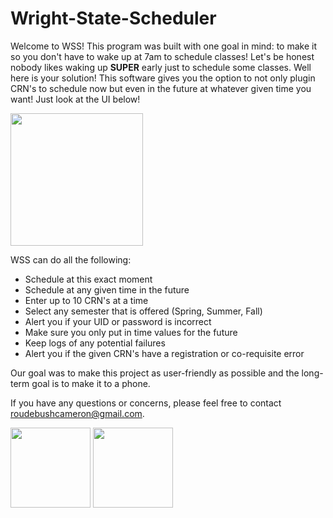 # Wright-State-Scheduler
Welcome to WSS! This program was built with one goal in mind: to make it so you don't have to wake up at 7am to schedule classes! Let's be honest nobody likes waking up **SUPER** early just to schedule some classes. Well here is your solution! This software gives you the option to not only plugin CRN's to schedule now but even in the future at whatever given time you want! Just look at the UI below!

<img height="212" src="https://github.com/cameronroudebush/Wright-State-Scheduler/blob/master/src/Media/UI.png"/>

WSS can do all the following:

-  Schedule at this exact moment
-  Schedule at any given time in the future
-  Enter up to 10 CRN's at a time
-  Select any semester that is offered (Spring, Summer, Fall)
-  Alert you if your UID or password is incorrect
-  Make sure you only put in time values for the future
-  Keep logs of any potential failures
-  Alert you if the given CRN's have a registration or co-requisite error

Our goal was to make this project as user-friendly as possible and the long-term goal is to make it to a phone.

If you have any questions or concerns, please feel free to contact roudebushcameron@gmail.com.

<img height="128" src="https://github.com/cameronroudebush/Wright-State-Scheduler/blob/master/src/Media/Logo.png"/>               <img height="128" src="https://github.com/cameronroudebush/Wright-State-Scheduler/blob/master/src/Media/Icon.png"/>
